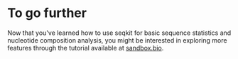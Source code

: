 # To go further


Now that you've learned how to use seqkit for basic sequence statistics and nucleotide composition analysis, you might be interested in exploring more features through the tutorial available at [sandbox.bio](https://sandbox.bio/tutorials/seqkit-intro).
